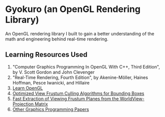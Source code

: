 # Gyokuro (an OpenGL Rendering Library)

An OpenGL rendering library I built to gain a better understanding of the math and engineering behind real-time rendering.

## Learning Resources Used

1. "Computer Graphics Programming In OpenGL With C++, Third Edition", by V. Scott Gordon and John Clevenger
2. "Real-Time Rendering, Fourth Edition", by Akenine-Möller, Haines Hoffman, Pesce Iwanicki, and Hillaire
3. [Learn OpenGL](https://learnopengl.com/)
4. [Optimized View Frustum Culling Algorithms for Bounding Boxes](https://www.cse.chalmers.se/~uffe/vfc_bbox.pdf)
5. [Fast Extraction of Viewing Frustum Planes from the WorldView-Projection Matrix](https://www8.cs.umu.se/kurser/5DV051/HT12/lab/plane_extraction.pdf)
6. [Other Graphics Programming Papers](https://www.gamedevs.org/#graphics-programming)
